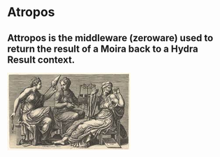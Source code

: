# Atropos
## Attropos is the middleware (zeroware) used to return the result of a Moira back to a Hydra Result context.

<img src="https://github.com/ItsZeusBro/Atropos/blob/6b155848107a7ae96584e0b3577cb07511b7404e/Attropos.jpeg">

